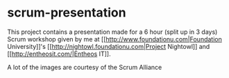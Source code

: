 # scrum-presentation
This project contains a presentation made for a 6 hour (split up in 3 days) Scrum workshop given by me at [[http://www.foundationu.com|Foundation University]]'s [[http://nightowl.foundationu.com|Project Nightowl]] and [[http://entheosit.com/|Entheos IT]].

A lot of the images are courtesy of the Scrum Alliance
